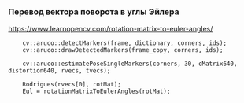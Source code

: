 
### Перевод вектора поворота в углы Эйлера

https://www.learnopencv.com/rotation-matrix-to-euler-angles/

		cv::aruco::detectMarkers(frame, dictionary, corners, ids);
		cv::aruco::drawDetectedMarkers(frame_copy, corners, ids);

		cv::aruco::estimatePoseSingleMarkers(corners, 30, cMatrix640, distortion640, rvecs, tvecs);

		Rodrigues(rvecs[0], rotMat);
		Eul = rotationMatrixToEulerAngles(rotMat);
